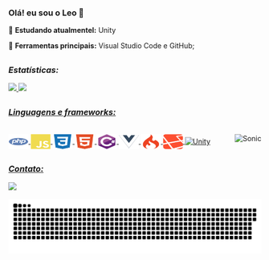 ### Olá! eu sou o Leo 👋
🌱 **Estudando atualmentel:** Unity

:school_satchel: **Ferramentas principais:** Visual Studio Code e GitHub;
  
  ##
  
### *Estatísticas:*
 <div>
  <a href="https://github.com/LeoFeitosa">
  <img height="180em" src="https://github-readme-stats.vercel.app/api?username=LeoFeitosa&show_icons=true&theme=tokyonight&include_all_commits=true&count_private=true"/>
  <img height="180em" src="https://github-readme-stats.vercel.app/api/top-langs/?username=LeoFeitosa&layout=compact&langs_count=8&theme=tokyonight"/>
</div>
  
  ##
 
### *Linguagens e frameworks:*
<div style="display: inline_block"><br>
  <img align="center" alt="PHP" height="30" width="40" src="https://github.com/devicons/devicon/blob/master/icons/php/php-plain.svg">
  <img align="center" alt="Js" height="30" width="40" src="https://raw.githubusercontent.com/devicons/devicon/master/icons/javascript/javascript-plain.svg">
  <img align="center" alt="CSS" height="30" width="40" src="https://github.com/devicons/devicon/blob/master/icons/css3/css3-plain.svg">
  <img align="center" alt="HTML5" height="30" width="40" src="https://github.com/devicons/devicon/blob/master/icons/html5/html5-plain.svg">
  <img align="center" alt="Csharp" height="30" width="40" src="https://raw.githubusercontent.com/devicons/devicon/master/icons/csharp/csharp-original.svg">
  <img align="center" alt="VueJs" height="30" width="40" src="https://github.com/devicons/devicon/blob/master/icons/vuejs/vuejs-plain.svg">
  <img align="center" alt="Codeigniter" height="30" width="40" src="https://github.com/devicons/devicon/blob/master/icons/codeigniter/codeigniter-plain.svg"> 
  <img align="center" alt="Laravel" height="30" width="40" src="https://github.com/devicons/devicon/blob/master/icons/laravel/laravel-plain.svg"> 
  <img align="center" alt="Unity" height="30" width="40" src="https://cdn.worldvectorlogo.com/logos/unity-69.svg">  
  <img align="right" alt="Sonic" height="126" src="http://pa1.narvii.com/7204/52eb125b50f616c49174f56e693c5168632bac92r1-205-210_00.gif"> 
</div>
  
  ##
  
### *Contato:*
<div>
  <a href="https://www.linkedin.com/in/leonardo-feitosa" target="_blank"><img src="https://img.shields.io/badge/-LinkedIn-%230077B5?style=for-the-badge&logo=linkedin&logoColor=white" target="_blank"></a> 
 
  ![Snake animation](https://github.com/LeoFeitosa/LeoFeitosa/blob/output/github-contribution-grid-snake.svg)
 
</div>
<!--
**LeoFeitosa/LeoFeitosa** is a ✨ _special_ ✨ repository because its `README.md` (this file) appears on your GitHub profile.

Here are some ideas to get you started:

- 🔭 I’m currently working on ...
- 🌱 I’m currently learning ...
- 👯 I’m looking to collaborate on ...
- 🤔 I’m looking for help with ...
- 💬 Ask me about ...
- 📫 How to reach me: ...
- 😄 Pronouns: ...
- ⚡ Fun fact: ...
-->
